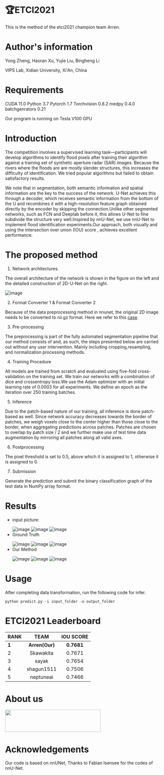 # 🏆ETCI2021
This is the method of the etci2021 champion team Arren.

# Author's information
Yong Zheng, Haoran Xu, Yujie Liu, Bingheng Li

VIPS Lab, Xidian University, Xi'An, China

# Requirements
CUDA 11.0
Python 3.7
Pytorch 1.7
Torchvision 0.8.2
medpy 0.4.0
batchgenrators 0.21

Our program is running on Tesla V100 GPU 
# Introduction
The competition involves a supervised learning task—participants will develop algorithms to identify flood pixels after training their algorithm against a training set of synthetic aperture radar (SAR) images. Because the rivers where the floods are are mostly slender structures, this increases the difficulty of identification. We tried popular algorithms but failed to obtain satisfactory results. 

We note that in segmentation, both semantic information and spatial information are the key to the success of the network. U-Net achieves this through a decoder, which receives semantic information from the bottom of the U and recombines it with a high-resolution feature graph obtained directly by the encoder by skipping the connection.Unlike other segmented networks, such as FCN and Deeplab before it, this allows U-Net to fine subdivide the structure very well.Inspired by nnU-Net, we use nnU-Net to implement flood identification experiments.Our approach, both visually and using the intersection over union (IOU) score , achieves excellent performance.



 # The proposed method
 
1. Network architectures.

The overall architecture of the network is shown in the figure on the left and the detailed construction of 2D-U-Net on the right.

![image](https://github.com/YZArren/ETCI2021/blob/main/pic/net.png)

2. Format Converter 1 & Format Converter 2

Because of the data preprocessing method in nnunet, the original 2D image needs to be converted to nii.gz format. Here we refer to this [case](https://github.com/MIC-DKFZ/nnUNet/blob/master/nnunet/dataset_conversion/Task120_Massachusetts_RoadSegm.py).

3. Pre-processing

The preprocessing is part of the fully automated segmentation pipeline that our method consists of and, as such, the steps presented below are carried out without any user intervention. Mainly including cropping,resampling, and normalization processing methods. 

4. Training Procedure

All models are trained from scratch and evaluated using five-fold cross-validation on the training set. We train our networks with a combination of dice and crossentropy loss.We use the Adam optimizer with an initial learning rate of 0.0003 for all experiments. We define an epoch as the iteration over 250 training batches.

5. Inference

Due to the patch-based nature of our training, all inference is done patch-based as well. Since network accuracy decreases towards the border of patches, we weigh voxels close to the center higher than those close to the border, when aggregating predictions across patches. Patches are chosen to overlap by patch size / 2 and we further make use of test time data augmentation by mirroring all patches along all valid axes.

6. Postprocessing
 
The pixel threshold is set to 0.5, above which it is assigned to 1, otherwise it is assigned to 0.

7. Submission

Generate the prediction and submit the binary classification graph of the test data in NumPy array format.


# Results
* input picture:</p>
![image](https://github.com/YZArren/ETCI2021/blob/main/pic/org1.png)   ![image](https://github.com/YZArren/ETCI2021/blob/main/pic/org2.png)   ![image](https://github.com/YZArren/ETCI2021/blob/main/pic/org3.png)
* Ground Truth</p>
![image](https://github.com/YZArren/ETCI2021/blob/main/pic/mask1.png)   ![image](https://github.com/YZArren/ETCI2021/blob/main/pic/mask2.png)   ![image](https://github.com/YZArren/ETCI2021/blob/main/pic/mask3.png)
* Our Method</p>
![image](https://github.com/YZArren/ETCI2021/blob/main/pic/infer1.png)   ![image](https://github.com/YZArren/ETCI2021/blob/main/pic/infer2.png)   ![image](https://github.com/YZArren/ETCI2021/blob/main/pic/infer3.png)

# Usage
After completing data transformation, run the following code for infer.
```
python predict.py -i input_folder -o output_folder
```
# ETCI2021 Leaderboard
|RANK|TEAM|IOU SCORE|
|------|:------:|:------:|
|**1**|**Arren(Our)**|**0.7681**|
|2|Skawakita|0.7671|
|3|sayak|0.7654|
|4|shagun1511|0.7506|
|5|neptuneai|0.7466|

# About us
<img src=https://github.com/YZArren/ETCI2021/blob/main/pic/logo.png width="311" height="72"/><br/>

# Acknowledgements
Our code is based on nnUNet, Thanks to Fabian Isensee for the codes of nnU-Net.



